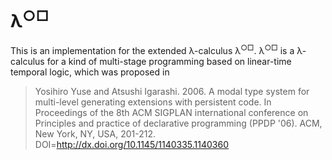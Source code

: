 # λ<sup>○□</sup>

This is an implementation for the extended λ-calculus λ<sup>○□</sup>.
λ<sup>○□</sup> is a λ-calculus for a kind of multi-stage programming based on linear-time temporal logic,
which was proposed in

> Yosihiro Yuse and Atsushi Igarashi. 2006. A modal type system for multi-level generating extensions with persistent code. In Proceedings of the 8th ACM SIGPLAN international conference on Principles and practice of declarative programming (PPDP '06). ACM, New York, NY, USA, 201-212. DOI=http://dx.doi.org/10.1145/1140335.1140360

